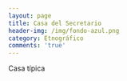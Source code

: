 ```yaml
---
layout: page
title: Casa del Secretario
header-img: /img/fondo-azul.png
category: Etnográfico
comments: 'true'
---
```



Casa típica

